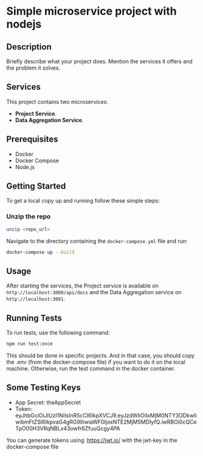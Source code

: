 # Simple microservice project with nodejs


## Description

Briefly describe what your project does. Mention the services it offers and the problem it solves.

## Services

This project contains two microservices:

- **Project Service**.
- **Data Aggregation Service**.

## Prerequisites

- Docker
- Docker Compose
- Node.js

## Getting Started

To get a local copy up and running follow these simple steps:

### Unzip the repo

```bash
unzip <repo_url>
```


Navigate to the directory containing the `docker-compose.yml` file and run:

```bash
docker-compose up --build
```

## Usage

After starting the services, the Project service is available on `http://localhost:3000/api/docs` and the Data Aggregation service on `http://localhost:3001`.

## Running Tests

To run tests, use the following command:

```bash
npm run test:once
```

This should be done in specific projects. And in that case, you should copy the .env (from the docker-compose file) if you want to do it on the local machine. Otherwise, run the test command in the docker container.

## Some Testing Keys

- App Secret: theAppSecret
- Token: eyJhbGciOiJIUzI1NiIsInR5cCI6IkpXVCJ9.eyJzdWIiOiIxMjM0NTY3ODkwIiwibmFtZSI6IkpvaG4gRG9lIiwiaWF0IjoxNTE2MjM5MDIyfQ.iwRBOi0cQCeTpO00H3VRqNBLx43owfr6ZfuuQcgy4PA

You can generate tokens using: https://jwt.io/ with the jwt-key in the docker-compose file
